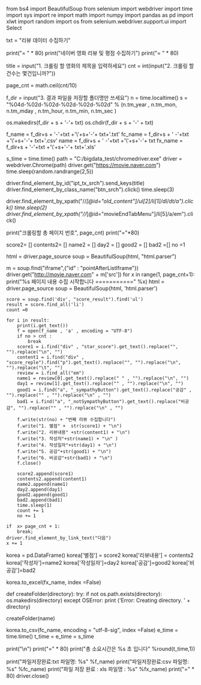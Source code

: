 from bs4 import BeautifulSoup
from selenium import webdriver
import time
import sys
import re
import math
import numpy
import pandas as pd
import xlwt
import random
import os
from selenium.webdriver.support.ui import Select


txt = "리뷰 데이터 수집하기"

print("= " * 80)
print("네이버 영화 리뷰 및 평점 수집하기")
print("= " * 80)

title = input("1. 크롤링 할 영화의 제목을 입력하세요")
cnt = int(input("2. 크롤링 할 건수는 몇건입니까?"))

page_cnt = math.ceil(cnt/10)

f_dir = input("3. 결과 파일을 저장할 폴더명만 쓰세요")
n = time.localtime()
s = "%04d-%02d-%02d-%02d-%02d-%02d" % (n.tm_year , n.tm_mon, n.tm_mday , n.tm_hour, n.tm_min, n.tm_sec )

os.makedirs(f_dir + s + '-'+ txt)
os.chdir(f_dir + s + '-' + txt)

f_name =  f_dir+s + '-'+txt +'\\'+s+'-'+ txt+'.txt'
fc_name =  f_dir+s + ' -'+txt +'\\'+s+'-'+ txt+'.csv'
name = f_dir+s + ' -'+txt +'\\'+s+'-'+ txt
fx_name =   f_dir+s + '-'+txt +'\\'+s+'-'+ txt+'.xls'

s_time = time.time()
path = "C:/bigdata_test/chromedriver.exe"
driver = webdriver.Chrome(path)
driver.get("https://movie.naver.com")
time.sleep(random.randrange(2,5))

driver.find_element_by_id("ipt_tx_srch").send_keys(title)
driver.find_element_by_class_name("btn_srch").click()
time.sleep(3)

driver.find_element_by_xpath("//*[@id=\"old_content\"]/ul[2]/li[1]/dl/dt/a").click()
time.sleep(2)
driver.find_element_by_xpath("//*[@id=\"movieEndTabMenu\"]/li[5]/a/em").click()
                             

    
print("크롤링할 총 페이지 번호", page_cnt)
print("="*80)

score2= []
contents2= []
name2 = []
day2 = []
good2 = []
bad2 =[]
no =1

html = driver.page_source
soup = BeautifulSoup(html, "html.parser")

m = soup.find("iframe",{"id" : "pointAfterListIframe"})
driver.get("http://movie.naver.com" + m['src'])
for x in range(1, page_cnt+1):
    print("%s 페이지 내용 수집 시작합니다 ==========="  %x)
    html = driver.page_source
    soup = BeautifulSoup(html, 'html.parser')
    
    score = soup.find('div', "score_result").find('ul')
    result = score.find_all('li')
    count =0
    
    for i in result:
        print(i.get_text())
        f = open(f_name , 'a' , encoding = "UTF-8")
        if no > cnt :
            break
        score1 = i.find("div" , "star_score").get_text().replace("", "").replace("\n", "")
        content1 = i.find("div" , "score_reple").find("p").get_text().replace("", "").replace("\n", "").replace("\t", "")
        review = i.find_all("em")
        name1 = review[0].get_text().replace(" " , "").replace("\n", "")
        day1 = review[1].get_text().replace("" , "").replace("\n", "")
        good1 = i.find("a", "_sympathyButton").get_text().replace("공감" , "").replace("" , "").replace("\n" , "")
        bad1 = i.find("a", "_notSympathyButton").get_text().replace("비공감", "").replace("" , "").replace("\n" , "")
        
        f.write(str(no) + "번째 리뷰 수집합니다")
        f.write("1. 별점" +  str(score1) + "\n")
        f.write("2. 리뷰내용" +str(content1) + "\n")
        f.write("3. 작성자"+str(name1) + "\n" )
        f.write("4. 작성일자"+str(day1) + "\n")
        f.write("5. 공감"+str(good1) + "\n")
        f.write("6. 비공감"+str(bad1) + "\n")
        f.close()
        
        score2.append(score1)
        contents2.append(content1)
        name2.append(name1)
        day2.append(day1)
        good2.append(good1)
        bad2.append(bad1)
        time.sleep(1)
        count += 1
        no += 1
        
    if  x> page_cnt + 1:
        break;
    driver.find_element_by_link_text("다음")
    x += 1
    
korea = pd.DataFrame()
korea['별점'] = score2
korea['리뷰내용'] = contents2
korea['작성자']=name2
korea['작성일자']=day2
korea['공감']=good2
korea['비공감']=bad2


korea.to_excel(fx_name, index =False)

def createFolder(directory):
    try:
        if not os.path.exists(directory):
            os.makedirs(directory)
    except OSError:
        print ('Error: Creating directory. ' +  directory)
 
createFolder(name)



korea.to_csv(fc_name, encoding = "utf-8-sig", index =False)
e_time = time.time()
t_time = e_time = s_time

print("\n")
print("=" * 80)
print("총 소요시간은 %s 초 입니다" %round(t_time,1))

print("파일저장완료:txt 파일명: %s" %f_name)
print("파일저장완료:csv 파일명: %s" %fc_name)
print("파일 저장 완료 : xls 파일명 : %s" %fx_name)
print("=" * 80)
driver.close()
        
        
        
        
